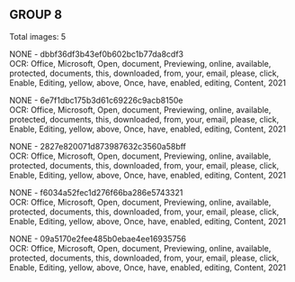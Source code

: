 ## GROUP 8
Total images: 5  

NONE - dbbf36df3b43ef0b602bc1b77da8cdf3  
OCR: Office, Microsoft, Open, document, Previewing, online, available, protected, documents, this, downloaded, from, your, email, please, click, Enable, Editing, yellow, above, Once, have, enabled, editing, Content, 2021  

NONE - 6e7f1dbc175b3d61c69226c9acb8150e  
OCR: Office, Microsoft, Open, document, Previewing, online, available, protected, documents, this, downloaded, from, your, email, please, click, Enable, Editing, yellow, above, Once, have, enabled, editing, Content, 2021  

NONE - 2827e820071d873987632c3560a58bff  
OCR: Office, Microsoft, Open, document, Previewing, online, available, protected, documents, this, downloaded, from, your, email, please, click, Enable, Editing, yellow, above, Once, have, enabled, editing, Content, 2021  

NONE - f6034a52fec1d276f66ba286e5743321  
OCR: Office, Microsoft, Open, document, Previewing, online, available, protected, documents, this, downloaded, from, your, email, please, click, Enable, Editing, yellow, above, Once, have, enabled, editing, Content, 2021  

NONE - 09a5170e2fee485b0ebae4ee16935756  
OCR: Office, Microsoft, Open, document, Previewing, online, available, protected, documents, this, downloaded, from, your, email, please, click, Enable, Editing, yellow, above, Once, have, enabled, editing, Content, 2021  

